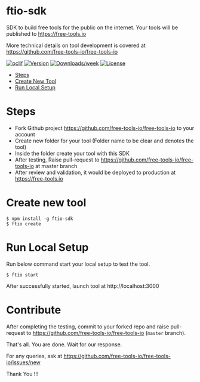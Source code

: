 ftio-sdk
========

SDK to build free tools for the public on the internet. Your tools will be published to https://free-tools.io

More technical details on tool development is covered at https://github.com/free-tools-io/free-tools-io

[![oclif](https://img.shields.io/badge/cli-oclif-brightgreen.svg)](https://oclif.io)
[![Version](https://img.shields.io/npm/v/ftio-sdk.svg)](https://npmjs.org/package/ftio-sdk)
[![Downloads/week](https://img.shields.io/npm/dw/ftio-sdk.svg)](https://npmjs.org/package/ftio-sdk)
[![License](https://img.shields.io/npm/l/ftio-sdk.svg)](https://github.com/free-tools-io/ftio-sdk/blob/master/package.json)

<!-- toc -->
* [Steps](#steps)
* [Create New Tool](#create-new-tool)
* [Run Local Setup](#run-local-setup)
<!-- tocstop -->

# Steps
* Fork Github project https://github.com/free-tools-io/free-tools-io to your account
* Create new folder for your tool (Folder name to be clear and denotes the tool)
* Inside the folder create your tool with this SDK
* After testing, Raise pull-request to https://github.com/free-tools-io/free-tools-io at master branch
* After review and validation, it would be deployed to production at https://free-tools.io

# Create new tool

```sh-session
$ npm install -g ftio-sdk
$ ftio create
```

# Run Local Setup

Run below command start your local setup to test the tool.

```
$ ftio start
```

After successfully started, launch tool at http://localhost:3000


# Contribute

After completing the testing, commit to your forked repo and raise pull-request to https://github.com/free-tools-io/free-tools-io (`master` branch).

That's all. You are done. Wait for our response.

For any queries, ask at https://github.com/free-tools-io/free-tools-io/issues/new

Thank You !!!
